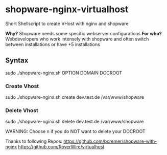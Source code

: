 # shopware-nginx-virtualhost
Short Shellscript to create VHost with nginx and shopware

**Why?**
Shopware needs some specific webserver configurations
**For who?**
Webdevelopers who work intensely with shopware and often switch between installations or have +5 installations

## Syntax
sudo ./shopware-nginx.sh OPTION DOMAIN DOCROOT

### Create Vhost
sudo ./shopware-nginx.sh create dev.test.de /var/www/shopware

### Delete Vhost
sudo ./shopware-nginx.sh delete dev.test.de /var/www/shopware

WARNING: Choose n if you do NOT want to delete your DOCROOT


Thanks to following Repos:
https://github.com/bcremer/shopware-with-nginx
https://github.com/RoverWire/virtualhost

